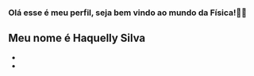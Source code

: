 ### Olá esse é  meu perfil, seja bem vindo ao mundo da Física!🩷👏

Meu nome é  Haquelly Silva
 - 
 -
 -

